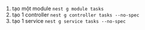 1. tạo một module
   `nest g module tasks`
2. tạo 1 controller
   `nest g controller tasks --no-spec`
3. tạo 1 service
   `nest g service tasks --no-spec`
